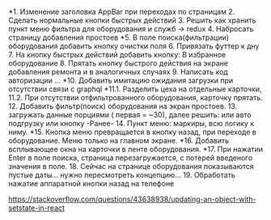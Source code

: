 *1. Изменение заголовка AppBar при переходах по страницам
2. Сделать нормальные кнопки быстрых действий
3. Решить как хранить пункт меню фильтра для оборудования и служб -> redux
4. Набросать страницу добавления простоев
*5. В поле поиска(фильтрации) оборудования добавить кнопку очистки поля
6. Привязать футтер к дну
7. На кнопку быстрых действий добавить кнопку: В избранное оборудование
8. Прятать кнопку быстрого действия на экране добавления ремонта и в аналогичных случаях
9. Написать код авторизации ...
*10. Добавить имитацию ожидания загрузки при отсутствии связи с  graphql
*11.1. Разделить цеха на отдельные карточки,
11.2. При отсутствии отфильтрованного оборудования, карточку прятать.
12. Добавить фильтр(поиск) оборудования на экран простоев.
13. загружать данные порциями ( первая = ~30), далее решить: или авто подгрузку или кнопку -Ранее-
14. Пункт меню: маркиры,  всю логику к ниму.
*15. Кнопка меню превращается в кнопку назад, при переходе в оборудование. Меню только на главном экране.
*16. Добавить всплывающее окна на карточки в ленте оборудования.
*17. При нажатии Enter в поле поиска, страница перезагружается, с потерей введеного значения в поле.
18. Сейчас на странице оборудования показываются пустые даты... нужно пересмотреть концепцию...
19. Обработать нажатие аппаратной кнопки назад на телефоне

https://stackoverflow.com/questions/43638938/updating-an-object-with-setstate-in-react

